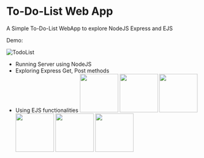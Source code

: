 # To-Do-List Web App
A Simple To-Do-List WebApp to explore NodeJS Express and EJS

Demo:

![TodoList](https://user-images.githubusercontent.com/71900720/201413128-ba13917b-e2e3-4486-b434-115a264d0972.gif)

- Running Server using NodeJS
- Exploring Express Get, Post methods
- Using EJS functionalities
<img src="https://cdn.jsdelivr.net/gh/devicons/devicon/icons/html5/html5-original.svg" width="100" height="100" /> <img src="https://cdn.jsdelivr.net/gh/devicons/devicon/icons/css3/css3-plain.svg" width="100" height="100" /> <img src="https://cdn.jsdelivr.net/gh/devicons/devicon/icons/bootstrap/bootstrap-original.svg" width="100" height="100"  /> <img src="https://cdn.jsdelivr.net/gh/devicons/devicon/icons/javascript/javascript-original.svg" width="100" height="100" /> <img src="https://cdn.jsdelivr.net/gh/devicons/devicon/icons/nodejs/nodejs-original-wordmark.svg" width="100" height="100"  /> <img src="https://cdn.jsdelivr.net/gh/devicons/devicon/icons/express/express-original-wordmark.svg" width="100" height="100"  />
          
          
          

          
